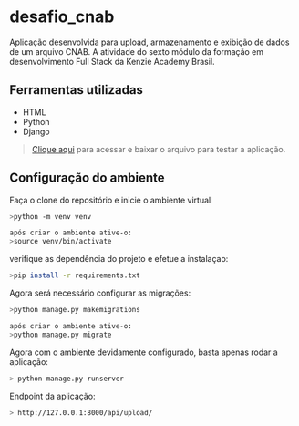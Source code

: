 # desafio_cnab
 Aplicação desenvolvida para upload, armazenamento e exibição de dados de um arquivo CNAB. A atividade do sexto módulo da formação em desenvolvimento Full Stack da Kenzie Academy Brasil.
 <br />

## Ferramentas utilizadas
* HTML
* Python
* Django

> [Clique aqui](https://github.com/Kenzie-Academy-Brasil-Developers/desafio-backend-m6/blob/main/CNAB.txt) para acessar e baixar o arquivo para testar a aplicação.

## Configuração do ambiente

Faça o clone do repositório e inicie o ambiente virtual
```bash
>python -m venv venv

após criar o ambiente ative-o:
>source venv/bin/activate
```

verifique as dependência do projeto e efetue a instalaçao:

```bash
>pip install -r requirements.txt
```

Agora será necessário configurar as migrações:
```bash
>python manage.py makemigrations

após criar o ambiente ative-o:
>python manage.py migrate
```

Agora com o ambiente devidamente configurado, basta apenas rodar a aplicação:
```bash
> python manage.py runserver
```
Endpoint da aplicação:
```bash
> http://127.0.0.1:8000/api/upload/
```



